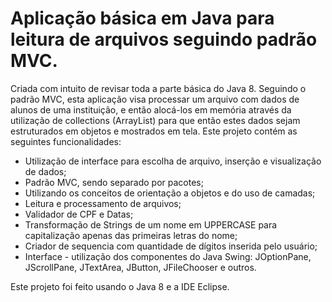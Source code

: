 # Aplicação básica em Java para leitura de arquivos seguindo padrão MVC.
Criada com intuito de revisar toda a parte básica do Java 8. Seguindo o padrão MVC, esta aplicação visa processar um arquivo com dados de alunos de uma instituição, e então alocá-los em memória através da utilização de collections (ArrayList) para que então estes dados sejam estruturados em objetos e mostrados em tela.
Este projeto contém as seguintes funcionalidades:
- Utilização de interface para escolha de arquivo, inserção e visualização de dados;
- Padrão MVC, sendo separado por pacotes;
- Utilizando os conceitos de orientação a objetos e do uso de camadas;
- Leitura e processamento de arquivos;
- Validador de CPF e Datas;
- Transformação de Strings de um nome em UPPERCASE para capitalização apenas das primeiras letras do nome;
- Criador de sequencia com quantidade de dígitos inserida pelo usuário;
- Interface - utilização dos componentes do Java Swing: JOptionPane, JScrollPane, JTextArea, JButton, JFileChooser e outros.


Este projeto foi feito usando o Java 8 e a IDE Eclipse.


